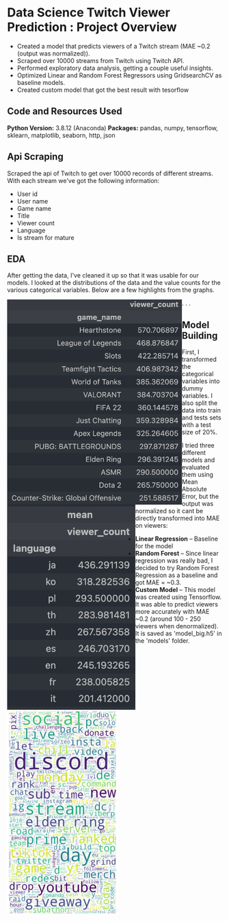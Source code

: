 # Data Science Twitch Viewer Prediction : Project Overview

* Created a model that predicts viewers of a Twitch stream (MAE ~0.2 (output was normalized)).
* Scraped over 10000 streams from Twitch using Twitch API.
* Performed exploratory data analysis, getting a couple useful insights.
* Optimized Linear and Random Forest Regressors using GridsearchCV as baseline models.
* Created custom model that got the best result with tesorflow

## Code and Resources Used

**Python Version:** 3.8.12 (Anaconda)
**Packages:** pandas, numpy, tensorflow, sklearn, matplotlib, seaborn, http, json

## Api Scraping

Scraped the api of Twitch to get over 10000 records of different streams. With each stream we've got the following information:

* User id
* User name
* Game name
* Title
* Viewer count
* Language
* Is stream for mature

## EDA

After getting the data, I've cleaned it up so that it was usable for our models.
I looked at the distributions of the data and the value counts for the various categorical variables. Below are a few highlights from the graphs.

.<img src="images/avg_v_game.png" alt="Average viewers by game" style="float:left;" width="409"/> 
.<img src="images/avg_v_reg.png" alt="Average viewers by region" style="float:left;" width="300"/>
.<img src="images/word_cloud.png" alt="Word cloud from stream names" style="float:left;" width="259"/>

## Model Building

First, I transformed the categorical variables into dummy variables. I also split the data into train and tests sets with a test size of 20%.

I tried three different models and evaluated them using Mean Absolute Error, but the output was normalized so it cant be directly transformed into MAE on viewers:

* **Linear Regression** – Baseline for the model
* **Random Forest** – Since linear regression was really bad, I decided to try Random Forest Regression as a baseline and got MAE = ~0.3.
* **Custom Model** – This model was created using Tensorflow. It was able to predict viewers more accurately with MAE ~0.2 (around 100 - 250 viewers when denormalized). It is saved as 'model_big.h5' in the 'models' folder.
